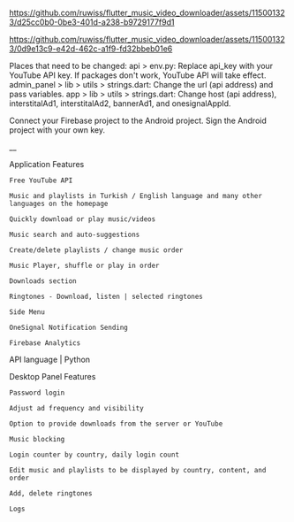 https://github.com/ruwiss/flutter_music_video_downloader/assets/115001323/d25cc0b0-0be3-401d-a238-b9729177f9d1

https://github.com/ruwiss/flutter_music_video_downloader/assets/115001323/0d9e13c9-e42d-462c-a1f9-fd32bbeb01e6



Places that need to be changed:
api > env.py: Replace api_key with your YouTube API key. If packages don't work, YouTube API will take effect.
admin_panel > lib > utils > strings.dart: Change the url (api address) and pass variables.
app > lib > utils > strings.dart: Change host (api address), interstitalAd1, interstitalAd2, bannerAd1, and onesignalAppId.

Connect your Firebase project to the Android project.
Sign the Android project with your own key.

__

Application Features

    Free YouTube API

    Music and playlists in Turkish / English language and many other languages on the homepage

    Quickly download or play music/videos

    Music search and auto-suggestions

    Create/delete playlists / change music order

    Music Player, shuffle or play in order

    Downloads section

    Ringtones - Download, listen | selected ringtones

    Side Menu

    OneSignal Notification Sending

    Firebase Analytics

API language | Python

Desktop Panel Features

    Password login

    Adjust ad frequency and visibility

    Option to provide downloads from the server or YouTube

    Music blocking

    Login counter by country, daily login count

    Edit music and playlists to be displayed by country, content, and order

    Add, delete ringtones

    Logs
